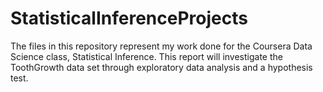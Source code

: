 # StatisticalInferenceProjects
The files in this repository represent my work done for the Coursera Data Science class, Statistical Inference. This report will investigate the ToothGrowth data set through exploratory data analysis and a hypothesis test.
